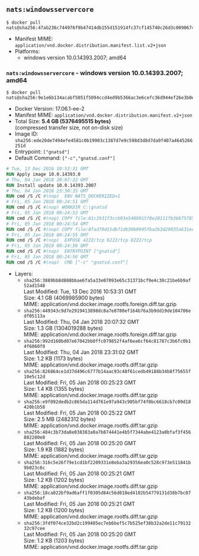 ## `nats:windowsservercore`

```console
$ docker pull nats@sha256:47ab236c744976f9b47414db155d151914fc37cf145740c26d3c0090674f9833
```

-	Manifest MIME: `application/vnd.docker.distribution.manifest.list.v2+json`
-	Platforms:
	-	windows version 10.0.14393.2007; amd64

### `nats:windowsservercore` - windows version 10.0.14393.2007; amd64

```console
$ docker pull nats@sha256:9e1e6b134acabf5051f5094ccd4ed9b5366ac3e6cefc36d944ef26e3b0ef9f1e
```

-	Docker Version: 17.06.1-ee-2
-	Manifest MIME: `application/vnd.docker.distribution.manifest.v2+json`
-	Total Size: **5.4 GB (5376495515 bytes)**  
	(compressed transfer size, not on-disk size)
-	Image ID: `sha256:ede20de7494efe4581c0b19903c1387d7e9c598d3d8d7da9f407a4645266251d`
-	Entrypoint: `["gnatsd"]`
-	Default Command: `["-c","gnatsd.conf"]`

```dockerfile
# Tue, 13 Dec 2016 10:53:31 GMT
RUN Apply image 10.0.14393.0
# Thu, 04 Jan 2018 20:07:32 GMT
RUN Install update 10.0.14393.2007
# Thu, 04 Jan 2018 23:30:35 GMT
RUN cmd /S /C #(nop)  ENV NATS_DOCKERIZED=1
# Fri, 05 Jan 2018 00:24:51 GMT
RUN cmd /S /C #(nop) WORKDIR C:\gnatsd
# Fri, 05 Jan 2018 00:24:52 GMT
RUN cmd /S /C #(nop) COPY file:61c1931f3ccb93e5489015f8e20111fb3b675785d0003458700c148a3daff2df in gnatsd.exe 
# Fri, 05 Jan 2018 00:24:54 GMT
RUN cmd /S /C #(nop) COPY file:8fad70d15db71db30b9945fba2b3d29035a631ee4fe410e797aef6981c2a1879 in gnatsd.conf 
# Fri, 05 Jan 2018 00:24:55 GMT
RUN cmd /S /C #(nop)  EXPOSE 4222/tcp 6222/tcp 8222/tcp
# Fri, 05 Jan 2018 00:24:56 GMT
RUN cmd /S /C #(nop)  ENTRYPOINT ["gnatsd"]
# Fri, 05 Jan 2018 00:24:56 GMT
RUN cmd /S /C #(nop)  CMD ["-c" "gnatsd.conf"]
```

-	Layers:
	-	`sha256:3889bb8d808bbae6fa5a33e07093e65c31371bcf9e4c38c21be6b9af52ad1548`  
		Last Modified: Tue, 13 Dec 2016 10:53:31 GMT  
		Size: 4.1 GB (4069985900 bytes)  
		MIME: application/vnd.docker.image.rootfs.foreign.diff.tar.gzip
	-	`sha256:449343c9d7e2919413898dc8a7e8780ef164b76a3b9dd19de104706edf05113a`  
		Last Modified: Thu, 04 Jan 2018 20:07:32 GMT  
		Size: 1.3 GB (1304019288 bytes)  
		MIME: application/vnd.docker.image.rootfs.foreign.diff.tar.gzip
	-	`sha256:992d160bd07e67042bb0ffc079852f4af6ea6cf64c81787c3b6fc0b14f6060f8`  
		Last Modified: Thu, 04 Jan 2018 23:31:02 GMT  
		Size: 1.2 KB (1173 bytes)  
		MIME: application/vnd.docker.image.rootfs.diff.tar.gzip
	-	`sha256:826864ce1d37d496c6777b14aac93c48f61cedb49188b34b8f75655f10e5c12d`  
		Last Modified: Fri, 05 Jan 2018 00:25:23 GMT  
		Size: 1.4 KB (1355 bytes)  
		MIME: application/vnd.docker.image.rootfs.diff.tar.gzip
	-	`sha256:e9f092dedb2c865da114d761e97a943c905bf74f0bc6618cb7c09d18420b1b58`  
		Last Modified: Fri, 05 Jan 2018 00:25:22 GMT  
		Size: 2.5 MB (2482312 bytes)  
		MIME: application/vnd.docker.image.rootfs.diff.tar.gzip
	-	`sha256:484c3b73da8e038383a0a7b874441e4b5f7344abe4123a0bfaf3f456882280e8`  
		Last Modified: Fri, 05 Jan 2018 00:25:20 GMT  
		Size: 1.9 KB (1882 bytes)  
		MIME: application/vnd.docker.image.rootfs.diff.tar.gzip
	-	`sha256:316c5e26f79e1cd1bf2209331e8eba3a29356ea0c528c973e511841b9b023c0c`  
		Last Modified: Fri, 05 Jan 2018 00:25:21 GMT  
		Size: 1.2 KB (1202 bytes)  
		MIME: application/vnd.docker.image.rootfs.diff.tar.gzip
	-	`sha256:18ca022bf9ad6aff1f0305d84c56d010ed4102b54779131d38b7bc0743bdebaf`  
		Last Modified: Fri, 05 Jan 2018 00:25:21 GMT  
		Size: 1.2 KB (1200 bytes)  
		MIME: application/vnd.docker.image.rootfs.diff.tar.gzip
	-	`sha256:3fdf074ce32bd2c199405ec7eb6bef5c7b525ef38b32a2de11c7913232c97cee`  
		Last Modified: Fri, 05 Jan 2018 00:25:20 GMT  
		Size: 1.2 KB (1203 bytes)  
		MIME: application/vnd.docker.image.rootfs.diff.tar.gzip
